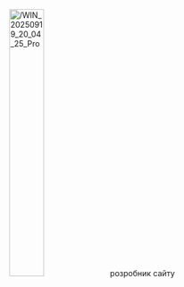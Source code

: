 <!DOCTYPE html>
<html lang="en">
<head>
    <meta charset="UTF-8">
    <meta name="viewport" content="width=device-width, initial-scale=1.0">
    <title>Document</title>
    <img src="/WIN_20250919_20_04_25_Pro.jpg" alt="/WIN_20250919_20_04_25_Pro" width="35%">

</head>
<body>
        розробник сайту
    <script src="javka.js"></script>
</body>
</html>
